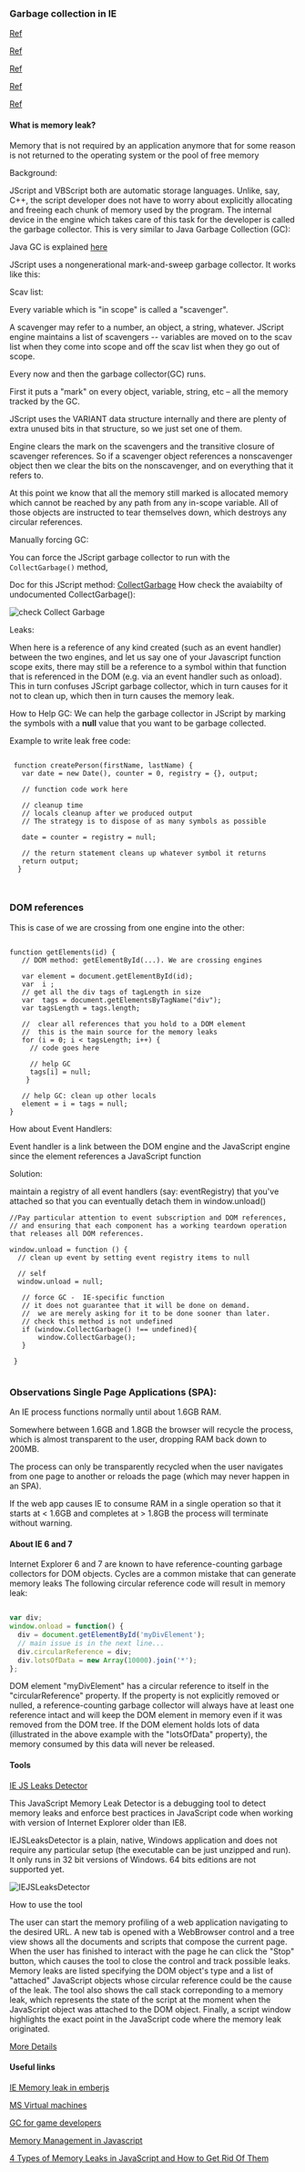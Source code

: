 ### Garbage collection in IE

[Ref](https://blogs.msdn.microsoft.com/ericlippert/2003/09/17/how-do-the-script-garbage-collectors-work/)

[Ref](http://milan.adamovsky.com/2012/02/javascript-memory-leaks-in-internet.html)

[Ref](https://msdn.microsoft.com/library/bb250448(v=vs.85).aspx)

[Ref](https://msdn.microsoft.com/en-us/library/bb250448.aspx)

[Ref](https://medium.com/@garthw/how-to-work-around-ie-memory-leaks-in-spas-b2f6bc7c9ae9)



#### What is memory leak?

Memory that is not required by an application anymore that for some reason is not returned to the operating system or the pool of free memory



Background:

JScript and VBScript both are automatic storage languages. Unlike, say, C++, the script developer does not have to worry about explicitly allocating and freeing each chunk of memory used by the program. The internal device in the engine which takes care of this task for the developer is called the garbage collector. This is very similar to Java Garbage Collection (GC):


Java GC is explained [here](java-GC.md)


JScript uses a nongenerational mark-and-sweep garbage collector. It works like this:

Scav list:

Every variable which is "in scope" is called a "scavenger".

 A scavenger may refer to a number, an object, a string, whatever. JScript engine maintains a list of scavengers -- variables are moved on to the scav list when they come into scope and off the scav list when they go out of scope.


Every now and then the garbage collector(GC) runs.

 First it puts a "mark" on every object, variable, string, etc – all the memory tracked by the GC. 

JScript uses the VARIANT data structure internally and there are plenty of extra unused bits in that structure, so we just set one of them.

Engine clears the mark on the scavengers and the transitive closure of scavenger references. So if a scavenger object references a nonscavenger object then we clear the bits on the nonscavenger, and on everything that it refers to.

At this point we know that all the memory still marked is allocated memory which cannot be reached by any path from any in-scope variable. All of those objects are instructed to tear themselves down, which destroys any circular references.


Manually forcing GC:


You can force the JScript garbage collector to run with the ```CollectGarbage()``` method,

Doc for this JScript method: [CollectGarbage](https://msdn.microsoft.com/en-us/library/microsoft.jscript.globalobject.collectgarbage(VS.80).aspx)
How check the avaiabilty of undocumented CollectGarbage():

![check Collect Garbage](img/check-for-CollectGarbage.png)

Leaks:


When here is a reference of any kind created (such as an event handler) between the two engines, and let us say one of your Javascript function scope exits, there may still be a reference to a symbol within that function that is referenced in the DOM (e.g. via an event handler such as onload). This in turn confuses JScript garbage collector, which in turn causes for it not to clean up, which then in turn causes the memory leak. 


How to Help GC:
 We can help the garbage collector in JScript by marking the symbols with a **null** value that you want to be garbage collected.


Example to write leak free code:

```

 function createPerson(firstName, lastName) {
   var date = new Date(), counter = 0, registry = {}, output;

   // function code work here

   // cleanup time
   // locals cleanup after we produced output
   // The strategy is to dispose of as many symbols as possible

   date = counter = registry = null;

   // the return statement cleans up whatever symbol it returns 
   return output;
  }



```


### DOM references 

This is case of we are  crossing from one engine into the other:

```

function getElements(id) {
   // DOM method: getElementById(...). We are crossing engines

   var element = document.getElementById(id);
   var  i ;  
   // get all the div tags of tagLength in size 
   var  tags = document.getElementsByTagName("div"); 
   var tagsLength = tags.length;

   //  clear all references that you hold to a DOM element
   //  this is the main source for the memory leaks
   for (i = 0; i < tagsLength; i++) {
     // code goes here
     
     // help GC 
     tags[i] = null;
    }

   // help GC: clean up other locals
   element = i = tags = null;
}

``` 

How about Event Handlers:

Event handler is a link between the DOM engine and the JavaScript engine since the element references a JavaScript function

Solution:

maintain a registry of all event handlers (say: eventRegistry) that you've attached so that you can eventually detach them in window.unload()


```
//Pay particular attention to event subscription and DOM references, 
// and ensuring that each component has a working teardown operation that releases all DOM references. 

window.unload = function () {
  // clean up event by setting event registry items to null 

  // self
  window.unload = null;

   // force GC -  IE-specific function
   // it does not guarantee that it will be done on demand.
   //  we are merely asking for it to be done sooner than later.
   // check this method is not undefined
   if (window.CollectGarbage() !== undefined){
       window.CollectGarbage();
   }

 }


```

### Observations Single Page Applications (SPA):

An IE process functions normally until about 1.6GB RAM.

Somewhere between 1.6GB and 1.8GB the browser will recycle the process, which is almost transparent to the user, dropping RAM back down to 200MB.

The process can only be transparently recycled when the user navigates from one page to another or reloads the page (which may never happen in an SPA).

If the web app causes IE to consume RAM in a single operation so that it starts at < 1.6GB and completes at > 1.8GB the process will terminate without warning.

#### About IE 6 and 7 

Internet Explorer 6 and 7 are known to have reference-counting garbage collectors for DOM objects. Cycles are a common mistake that can generate memory leaks
The following circular reference code will result in memory leak:

```javascript

var div;
window.onload = function() {
  div = document.getElementById('myDivElement');
  // main issue is in the next line...
  div.circularReference = div;
  div.lotsOfData = new Array(10000).join('*');
};

```

DOM element "myDivElement" has a circular reference to itself in the "circularReference" property. If the property is not explicitly removed or nulled, a reference-counting garbage collector will always have at least one reference intact and will keep the DOM element in memory even if it was removed from the DOM tree. If the DOM element holds lots of data (illustrated in the above example with the "lotsOfData" property), the memory consumed by this data will never be released.


#### Tools

[IE JS Leaks Detector](img/IEJSLeaksDetector2.0.1.1.zip)

This JavaScript Memory Leak Detector is a debugging tool to detect memory leaks and enforce best practices in JavaScript code when working with version of Internet Explorer older than IE8.

IEJSLeaksDetector is a plain, native, Windows application and does not require any particular setup (the executable can be just unzipped and run).
It only runs in 32 bit versions of Windows. 64 bits editions are not supported yet.

![IEJSLeaksDetector](img/ieleaksdetector.png)


How to use the tool

The user can start the memory profiling of a web application navigating to the desired URL. A new tab is opened with a WebBrowser control and a tree view shows all the documents and scripts that compose the current page.
When the user has finished to interact with the page he can click the "Stop" button, which causes the tool to close the control and track possible leaks. 
Memory leaks are listed specifying the DOM object's type and a list of "attached" JavaScript objects whose circular reference could be the cause of the leak. The tool also shows the call stack correponding to a memory leak, which represents the state of the script at the moment when the JavaScript object was attached to the DOM object. Finally, a script window highlights the exact point in the JavaScript code where the memory leak originated.


[More Details](https://blogs.msdn.microsoft.com/gpde/2009/08/03/javascript-memory-leak-detector-v2/)






#### Useful links

[IE Memory leak in emberjs](https://github.com/emberjs/ember.js/issues/13940)

[MS Virtual machines](https://developer.microsoft.com/en-us/microsoft-edge/tools/vms/)

[GC for game developers](https://www.scirra.com/blog/76/how-to-write-low-garbage-real-time-javascript)

[Memory Management in Javascript](https://developer.mozilla.org/en-US/docs/Web/JavaScript/Memory_Management)

[4 Types of Memory Leaks in JavaScript and How to Get Rid Of Them](https://auth0.com/blog/four-types-of-leaks-in-your-javascript-code-and-how-to-get-rid-of-them/)
 














